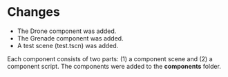 # Changes

- The Drone component was added.
- The Grenade component was added.
- A test scene (test.tscn) was added.

Each component consists of two parts: (1) a component scene and (2) a component script. The components were added to the **components** folder.
